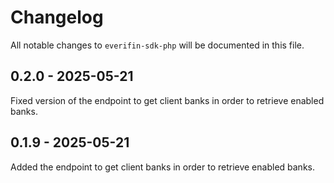 # Changelog

All notable changes to `everifin-sdk-php` will be documented in this file.

## 0.2.0 - 2025-05-21

Fixed version of the endpoint to get client banks in order to retrieve enabled banks.

## 0.1.9 - 2025-05-21

Added the endpoint to get client banks in order to retrieve enabled banks.
